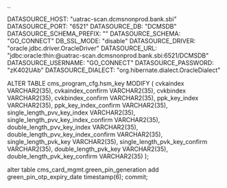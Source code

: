 ..

 DATASOURCE_HOST: "uatrac-scan.dcmsnonprod.bank.sbi"
  DATASOURCE_PORT: "6521"
  DATASOURCE_DB: "DCMSDB"
  DATASOURCE_SCHEMA_PREFIX: ""
  DATASOURCE_SCHEMA: "GO_CONNECT"
  DB_SSL_MODE: "disable"
  DATASOURCE_DRIVER: "oracle.jdbc.driver.OracleDriver"
  DATASOURCE_URL: "jdbc:oracle:thin:@uatrac-scan.dcmsnonprod.bank.sbi:6521/DCMSDB"
  DATASOURCE_USERNAME: "GO_CONNECT"
  DATASOURCE_PASSWORD: "zK402UAb"
  DATASOURCE_DIALECT: "org.hibernate.dialect.OracleDialect"
  
  
ALTER TABLE cms_program_cfg.hsm_key
MODIFY (
    cvkaindex   VARCHAR2(35),
    cvkaindex_confirm  VARCHAR2(35),
    cvkbindex    VARCHAR2(35),
    cvkbindex_confirm  VARCHAR2(35),
    ppk_key_index VARCHAR2(35),
    ppk_key_index_confirm VARCHAR2(35),
    single_length_pvv_key_index VARCHAR2(35),
    single_length_pvv_key_index_confirm VARCHAR2(35),
    double_length_pvv_key_index VARCHAR2(35),
    double_length_pvv_key_index_confirm VARCHAR2(35),
    single_length_pvk_key VARCHAR2(35),
    single_length_pvk_key_confirm VARCHAR2(35),
    double_length_pvk_key VARCHAR2(35),
    double_length_pvk_key_confirm VARCHAR2(35)
);
 
alter table cms_card_mgmt.green_pin_generation
add green_pin_otp_expiry_date timestamp(6);
commit;